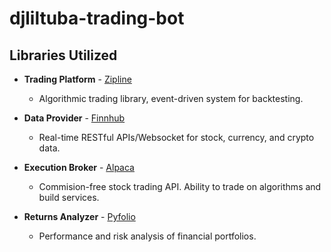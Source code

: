 # djliltuba-trading-bot

## Libraries Utilized

-   **Trading Platform**  - [Zipline](https://github.com/quantopian/zipline)
    - Algorithmic trading library, event-driven system for backtesting.

-   **Data Provider**     - [Finnhub](https://finnhub.io/)
    - Real-time RESTful APIs/Websocket for stock, currency, and crypto data.

-   **Execution Broker**  - [Alpaca](https://alpaca.markets/) 
    - Commision-free stock trading API. Ability to trade on algorithms and build services.

-   **Returns Analyzer**  - [Pyfolio](https://github.com/quantopian/pyfolio)
    - Performance and risk analysis of financial portfolios.